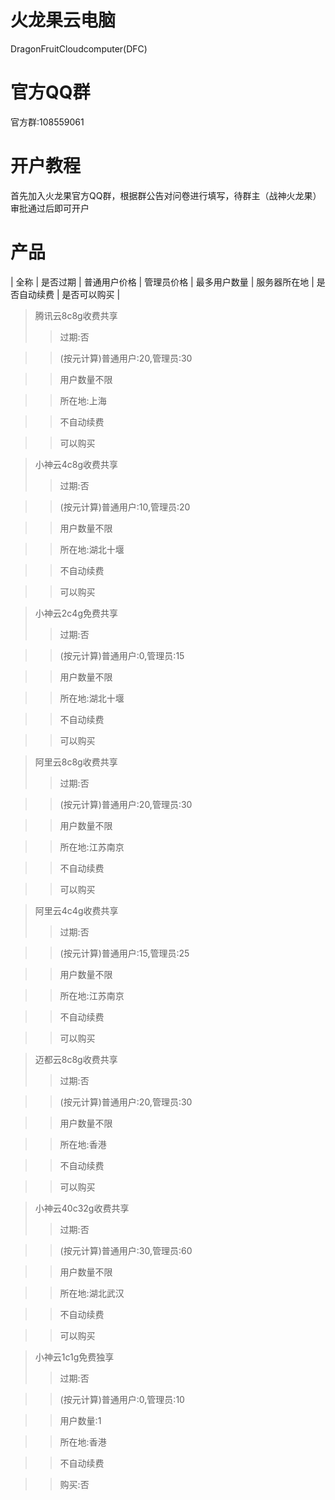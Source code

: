 # 火龙果云电脑 
DragonFruitCloudcomputer(DFC)
# 官方QQ群
官方群:108559061
# 开户教程
首先加入火龙果官方QQ群，根据群公告对问卷进行填写，待群主（战神火龙果）审批通过后即可开户
# 产品
| 全称  | 是否过期  | 普通用户价格  | 管理员价格  | 最多用户数量  | 服务器所在地  | 是否自动续费  | 是否可以购买  |
>腾讯云8c8g收费共享
>>过期:否 

>>(按元计算)普通用户:20,管理员:30 

>>用户数量不限 

>>所在地:上海 

>>不自动续费 

>>可以购买 

>小神云4c8g收费共享
>>过期:否 

>>(按元计算)普通用户:10,管理员:20

>>用户数量不限 

>>所在地:湖北十堰

>>不自动续费 

>>可以购买

>小神云2c4g免费共享
>>过期:否 

>>(按元计算)普通用户:0,管理员:15 

>>用户数量不限 

>>所在地:湖北十堰

>>不自动续费 

>>可以购买

>阿里云8c8g收费共享
>>过期:否 

>>(按元计算)普通用户:20,管理员:30 

>>用户数量不限 

>>所在地:江苏南京

>>不自动续费 

>>可以购买

>阿里云4c4g收费共享
>>过期:否 

>>(按元计算)普通用户:15,管理员:25 

>>用户数量不限 

>>所在地:江苏南京

>>不自动续费 

>>可以购买

>迈都云8c8g收费共享
>>过期:否 

>>(按元计算)普通用户:20,管理员:30 

>>用户数量不限 

>>所在地:香港

>>不自动续费 

>>可以购买

>小神云40c32g收费共享
>>过期:否 

>>(按元计算)普通用户:30,管理员:60 

>>用户数量不限 

>>所在地:湖北武汉

>>不自动续费 

>>可以购买

>小神云1c1g免费独享
>>过期:否 

>>(按元计算)普通用户:0,管理员:10

>>用户数量:1

>>所在地:香港

>>不自动续费 

>>购买:否
